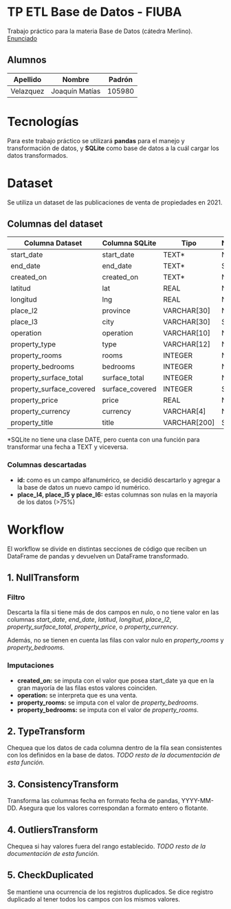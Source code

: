 # TP ETL Base de Datos - FIUBA

Trabajo práctico para la materia Base de Datos (cátedra Merlino). [Enunciado](Enunciado.pdf)

## Alumnos

| Apellido | Nombre | Padrón |
| -------- | ------- | ------- |
| Velazquez | Joaquín Matías | 105980 |

# Tecnologías

Para este trabajo práctico se utilizará **pandas** para el manejo y transformación de datos, y **SQLite** como base de datos a la cuál cargar los datos transformados.

# Dataset

Se utiliza un dataset de las publicaciones de venta de propiedades en 2021.

## Columnas del dataset

| Columna Dataset | Columna SQLite | Tipo | Nulleable |
| -------- | ------- | ------- | ------- |
| start_date | start_date | TEXT* | No |
| end_date | end_date | TEXT* | Si |
| created_on | created_on | TEXT* | No |
| latitud | lat | REAL | No |
| longitud | lng | REAL | No |
| place_l2 | province | VARCHAR[30] | No |
| place_l3 | city | VARCHAR[30] | Si |
| operation | operation | VARCHAR[10] | No |
| property_type | type | VARCHAR[12] | No |
| property_rooms | rooms | INTEGER | No |
| property_bedrooms | bedrooms | INTEGER | No |
| property_surface_total | surface_total | INTEGER | No |
| property_surface_covered | surface_covered | INTEGER | Si |
| property_price | price | REAL | No |
| property_currency | currency | VARCHAR[4] | No |
| property_title | title | VARCHAR[200] | Si |

*SQLite no tiene una clase DATE, pero cuenta con una función para transformar una fecha a TEXT y viceversa.

### Columnas descartadas

 - **id:** como es un campo alfanumérico, se decidió descartarlo y agregar a la base de datos un nuevo campo id numérico.
 - **place_l4, place_l5 y place_l6:** estas columnas son nulas en la mayoría de los datos (>75%)

# Workflow

El workflow se divide en distintas secciones de código que reciben un DataFrame de pandas y devuelven un DataFrame transformado. 

## 1. NullTransform

### Filtro
Descarta la fila si tiene más de dos campos en nulo, o no tiene valor en las columnas *start_date*, *end_date*, *latitud*, *longitud*, *place_l2*, *property_surface_total*, *property_price*, o *property_currency*.

Además, no se tienen en cuenta las filas con valor nulo en *property_rooms* y *property_bedrooms*.

### Imputaciones
 - **created_on:** se imputa con el valor que posea start_date ya que en la gran mayoría de las filas estos valores coinciden.
 - **operation:** se interpreta que es una venta.
 - **property_rooms:** se imputa con el valor de *property_bedrooms*.
 - **property_bedrooms:** se imputa con el valor de *property_rooms*.

## 2. TypeTransform
Chequea que los datos de cada columna dentro de la fila sean consistentes con los definidos en la base de datos.
*TODO resto de la documentación de esta función.*

## 3. ConsistencyTransform
Transforma las columnas fecha en formato fecha de pandas, YYYY-MM-DD. Asegura que los valores correspondan a formato entero o flotante.

## 4. OutliersTransform
Chequea si hay valores fuera del rango establecido.
*TODO resto de la documentación de esta función.*

## 5. CheckDuplicated
Se mantiene una ocurrencia de los registros duplicados. Se dice registro duplicado al tener todos los campos con los mismos valores.